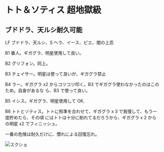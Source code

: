 # トト＆ソティス 超地獄級

## ブドドラ、天ルシ耐久可能

LF ブドドラ、天ルシ、S ヘラ、イース、ピエ、闇の上忍

B1 番人。ギガグラ、明星使用して良い。

B2 グリフォン。同上。

B3 チェイサー。明星は使って良いが、ギガグラ禁止

B4 ラー。ギガグラ x2 からコツコツ叩く。B3 でギガグラ使わなかったのはこのため。自身があるな
ら、B3 で使って良い。

B5 イシス。ギガグラ、明星使用して OK.

B6 トトとソティス。トトに照準を合わせて、ギガグラ x 3 で我慢して、もう一度貯めたら、その頃
にはトトは十分に削れてるだろうから、ギガグラ x 2 からの明星 x2 でフィニッシュ。

一番の危険は耐久だけに、慣れによる回復忘れ。

![スクショ](http://i.imgur.com/BiGQbCel.jpg)

<!-- vim: set tw=90 filetype=markdown : -->

